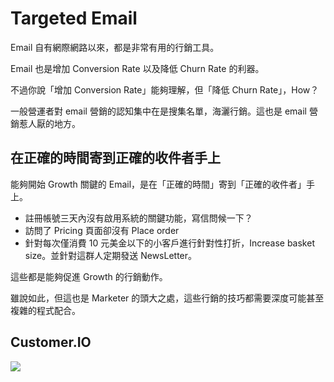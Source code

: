 # Targeted Email

Email 自有網際網路以來，都是非常有用的行銷工具。

Email 也是增加 Conversion Rate 以及降低 Churn Rate 的利器。

不過你說「增加 Conversion Rate」能夠理解，但「降低 Churn Rate」，How？

一般營運者對 email 營銷的認知集中在是搜集名單，海灑行銷。這也是 email 營銷惹人厭的地方。

## 在正確的時間寄到正確的收件者手上

能夠開始 Growth 關鍵的 Email，是在「正確的時間」寄到「正確的收件者」手上。

* 註冊帳號三天內沒有啟用系統的關鍵功能，寫信問候一下？
* 訪問了 Pricing 頁面卻沒有 Place order
* 針對每次僅消費 10 元美金以下的小客戶進行針對性打折，Increase basket size。並針對這群人定期發送 NewsLetter。

這些都是能夠促進 Growth 的行銷動作。

雖說如此，但這也是 Marketer 的頭大之處，這些行銷的技巧都需要深度可能甚至複雜的程式配合。

## Customer.IO

![](http://d.pr/i/1jLc2+)
